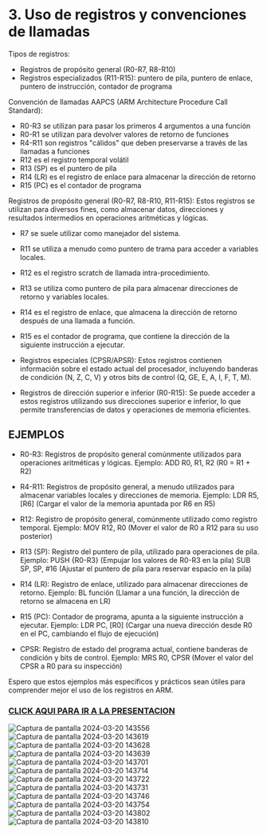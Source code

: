 # 3. Uso de registros y convenciones de llamadas

Tipos de registros:
- Registros de propósito general (R0-R7, R8-R10)
- Registros especializados (R11-R15): puntero de pila, puntero de enlace, puntero de instrucción, contador de programa

Convención de llamadas AAPCS (ARM Architecture Procedure Call Standard):
- R0-R3 se utilizan para pasar los primeros 4 argumentos a una función
- R0-R1 se utilizan para devolver valores de retorno de funciones
- R4-R11 son registros "cálidos" que deben preservarse a través de las llamadas a funciones
- R12 es el registro temporal volátil
- R13 (SP) es el puntero de pila
- R14 (LR) es el registro de enlace para almacenar la dirección de retorno
- R15 (PC) es el contador de programa

Registros de propósito general (R0-R7, R8-R10, R11-R15):
Estos registros se utilizan para diversos fines, como almacenar datos, direcciones y resultados intermedios en operaciones aritméticas y lógicas.
- R7 se suele utilizar como manejador del sistema.
- R11 se utiliza a menudo como puntero de trama para acceder a variables locales.
- R12 es el registro scratch de llamada intra-procedimiento.
- R13 se utiliza como puntero de pila para almacenar direcciones de retorno y variables locales.
- R14 es el registro de enlace, que almacena la dirección de retorno después de una llamada a función.
- R15 es el contador de programa, que contiene la dirección de la siguiente instrucción a ejecutar.

- Registros especiales (CPSR/APSR):
Estos registros contienen información sobre el estado actual del procesador, incluyendo banderas de condición (N, Z, C, V) y otros bits de control (Q, GE, E, A, I, F, T, M).

- Registros de dirección superior e inferior (R0-R15):
Se puede acceder a estos registros utilizando sus direcciones superior e inferior, lo que permite transferencias de datos y operaciones de memoria eficientes.

## EJEMPLOS

- R0-R3: Registros de propósito general comúnmente utilizados para operaciones aritméticas y lógicas.
Ejemplo: ADD R0, R1, R2 (R0 = R1 + R2)

- R4-R11: Registros de propósito general, a menudo utilizados para almacenar variables locales y direcciones de memoria.
Ejemplo: LDR R5, [R6] (Cargar el valor de la memoria apuntada por R6 en R5)

- R12: Registro de propósito general, comúnmente utilizado como registro temporal.
Ejemplo: MOV R12, R0 (Mover el valor de R0 a R12 para su uso posterior)

- R13 (SP): Registro del puntero de pila, utilizado para operaciones de pila.
Ejemplo: PUSH {R0-R3} (Empujar los valores de R0-R3 en la pila)
         SUB SP, SP, #16 (Ajustar el puntero de pila para reservar espacio en la pila)

- R14 (LR): Registro de enlace, utilizado para almacenar direcciones de retorno.
Ejemplo: BL función (Llamar a una función, la dirección de retorno se almacena en LR)

- R15 (PC): Contador de programa, apunta a la siguiente instrucción a ejecutar.
Ejemplo: LDR PC, [R0] (Cargar una nueva dirección desde R0 en el PC, cambiando el flujo de ejecución)

- CPSR: Registro de estado del programa actual, contiene banderas de condición y bits de control.
Ejemplo: MRS R0, CPSR (Mover el valor del CPSR a R0 para su inspección)

Espero que estos ejemplos más específicos y prácticos sean útiles para comprender mejor el uso de los registros en ARM.
### <a href="[https://cpu.visualrealmsoftware.com/asm/#](https://www.canva.com/design/DAGABZSWH0A/-FmO4fJx1GAH0NfZPU6kmQ/view?utm_content=DAGABZSWH0A&utm_campaign=designshare&utm_medium=link&utm_source=editor)"> CLICK AQUI PARA IR A LA PRESENTACION</a>
![Captura de pantalla 2024-03-20 143556](https://github.com/tectijuana/24b3expot2arm32-losesotilin/assets/158230339/d093f91b-34e8-495c-8230-c9c333ab6bf6)
![Captura de pantalla 2024-03-20 143619](https://github.com/tectijuana/24b3expot2arm32-losesotilin/assets/158230339/5462c0f8-c0e9-4f1f-8436-43574f137806)
![Captura de pantalla 2024-03-20 143628](https://github.com/tectijuana/24b3expot2arm32-losesotilin/assets/158230339/23f88909-83b7-442e-ae1e-61a7991239de)
![Captura de pantalla 2024-03-20 143639](https://github.com/tectijuana/24b3expot2arm32-losesotilin/assets/158230339/da317c3e-7724-448d-977f-97a7f93c7448)
![Captura de pantalla 2024-03-20 143701](https://github.com/tectijuana/24b3expot2arm32-losesotilin/assets/158230339/14ba7d42-26a3-4182-bd48-f3f12fcf38fc)
![Captura de pantalla 2024-03-20 143714](https://github.com/tectijuana/24b3expot2arm32-losesotilin/assets/158230339/348d7e06-874d-4d8c-9a2b-6cf632d48010)
![Captura de pantalla 2024-03-20 143722](https://github.com/tectijuana/24b3expot2arm32-losesotilin/assets/158230339/374e3159-72b2-4b8f-b21a-2b8fa2dd2f04)
![Captura de pantalla 2024-03-20 143731](https://github.com/tectijuana/24b3expot2arm32-losesotilin/assets/158230339/7efdd6b0-84fc-406e-a18b-717dee17911f)
![Captura de pantalla 2024-03-20 143746](https://github.com/tectijuana/24b3expot2arm32-losesotilin/assets/158230339/a30e508e-edc1-497d-80ed-33c218b9be7c)
![Captura de pantalla 2024-03-20 143754](https://github.com/tectijuana/24b3expot2arm32-losesotilin/assets/158230339/0361ba88-beb9-4908-8ac3-5ba789fdb038)
![Captura de pantalla 2024-03-20 143802](https://github.com/tectijuana/24b3expot2arm32-losesotilin/assets/158230339/f98b295c-90eb-46f2-9b0f-534a7aacda3e)
![Captura de pantalla 2024-03-20 143810](https://github.com/tectijuana/24b3expot2arm32-losesotilin/assets/158230339/95419324-ea1b-440e-a523-76dfe06b0c9e)
